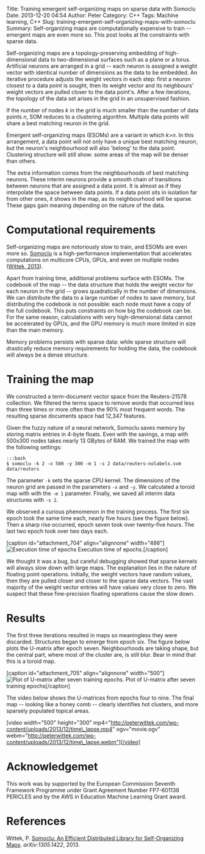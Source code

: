 Title: Training emergent self-organizing maps on sparse data with Somoclu
Date: 2013-12-20 04:54
Author: Peter
Category: C++
Tags: Machine learning, C++
Slug: training-emergent-self-organizing-maps-with-somoclu
Summary: Self-organizing maps are computationally expensive to train -- emergent maps are even more so. This post looks at the constraints with sparse data.

Self-organizing maps are a topology-preserving embedding of
high-dimensional data to two-dimensional surfaces such as a plane or a
torus. Artificial neurons are arranged in a grid -- each neuron is
assigned a weight vector with identical number of dimensions as the data
to be embedded. An iterative procedure adjusts the weight vectors in
each step: first a neuron closest to a data point is sought, then its
weight vector and its neighbours' weight vectors are pulled closer to
the data point's. After a few iterations, the topology of the data set
arises in the grid in an unsupervised fashion.

If the number of nodes *k* in the grid is much smaller than the number
of data points *n*, SOM reduces to a clustering algorithm. Multiple data
points will share a best matching neuron in the grid.

Emergent self-organizing maps (ESOMs) are a variant in which *k*\>*n*.
In this arrangement, a data point will not only have a unique best
matching neuron, but the neuron's neighbourhood will also 'belong' to
the data point. Clustering structure will still show: some areas of the
map will be denser than others.

The extra information comes from the neighbourhoods of best matching
neurons. These interim neurons provide a smooth chain of transitions
between neurons that are assigned a data point. It is almost as if they
interpolate the space between data points. If a data point sits in
isolation far from other ones, it shows in the map, as its neighbourhood
will be sparse. These gaps gain meaning depending on the nature of the
data.

Computational requirements
==========================

Self-organizing maps are notoriously slow to train, and ESOMs are even
more so. [Somoclu](http://peterwittek.github.io/somoclu/) is a
high-performance implementation that accelerates computations on
multicore CPUs, GPUs, and even on multiple nodes ([Wittek, 2013](#wittek2013somoclu)).

Apart from training time, additional problems surface with ESOMs. The
codebook of the map -- the data structure that holds the weight vector
for each neuron in the grid -- grows quadratically in the number of
dimensions. We can distribute the data to a large number of nodes to
save memory, but distributing the codebook is not possible: each node
must have a copy of the full codebook. This puts constraints on how big
the codebook can be. For the same reason, calculations with very
high-dimensional data cannot be accelerated by GPUs, and the GPU memory
is much more limited in size than the main memory.

Memory problems persists with sparse data: while sparse structure will
drastically reduce memory requirements for holding the data, the
codebook will always be a dense structure.

Training the map
================

We constructed a term-document vector space from the Reuters-21578
collection. We filtered the terms space to remove words that occurred
less than three times or more often than the 90% most frequent words.
The resulting sparse documents space had 12,347 features.

Given the fuzzy nature of a neural network, Somoclu saves memory by
storing matrix entries in 4-byte floats. Even with the savings, a map
with 500x300 nodes takes nearly 13 GBytes of RAM. We trained the map
with the following settings:

    :::bash
    $ somoclu -k 2 -x 500 -y 300 -m 1 -s 2 data/reuters-nolabels.svm data/reuters

The parameter ``-k`` sets the sparse CPU kernel. The dimensions of the
neuron grid are passed in the parameters ``-x`` and ``-y``. We calculated a
toroid map with with the ``-m 1`` parameter. Finally, we saved all interim
data structures with ``-s 2``.

We observed a curious phenomenon in the training process. The first six
epoch took the same time each, nearly five hours (see the figure below).
Then a sharp rise occurred, epoch seven took over twenty-five hours. The
last two epoch took over two days each.

[caption id="attachment\_704" align="alignnone" width="486"]![Execution
time of
epochs](http://peterwittek.com/wp-content/uploads/2013/12/somoclu-timing.png)
Execution time of epochs.[/caption]

We thought it was a bug, but careful debugging showed that sparse
kernels will always slow down with large maps. The explanation lies in
the nature of floating point operations. Initially, the weight vectors
have random values, then they are pulled closer and closer to the sparse
data vectors. The vast majority of the weight vector entries will have
values very close to zero. We suspect that these fine-precision floating
operations cause the slow down.

Results
=======

The first three iterations resulted in maps so meaningless they were
discarded. Structures began to emerge from epoch six. The figure below
plots the U-matrix after epoch seven. Neighbourhoods are taking shape,
but the central part, where most of the cluster are, is still blur. Bear
in mind that this is a toroid map.

[caption id="attachment\_705" align="alignnone" width="500"]![Plot of
U-matrix after seven training
epochs.](http://peterwittek.com/wp-content/uploads/2013/12/plot-reuters.7.umx_.png)
Plot of U-matrix after seven training epochs[/caption]

The video below shows the U-matrices from epochs four to nine. The final
map -- looking like a honey comb -- clearly identifies hot clusters, and
more sparsely populated topical areas.

[video width="500" height="300"
mp4="http://peterwittek.com/wp-content/uploads/2013/12/time\_lapse.mp4"
ogv="movie.ogv"
webm="http://peterwittek.com/wp-content/uploads/2013/12/time\_lapse.webm"][/video]

Acknowledgemet
==============

This work was by supported by the European Commission Seventh Framework
Programme under Grant Agreement Number FP7-601138 PERICLES and by the
AWS in Education Machine Learning Grant award.

References
==========

<a name="wittek2013somoclu"></a> Wittek, P. [Somoclu: An Efficient Distributed Library for Self-Organizing Maps](http://arxiv.org/abs/1305.1422). *arXiv:1305.1422*, 2013.


